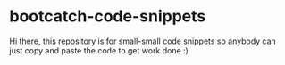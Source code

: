 # bootcatch-code-snippets
Hi there, this repository is for small-small code snippets so anybody can just copy and paste the code to get work done :)

